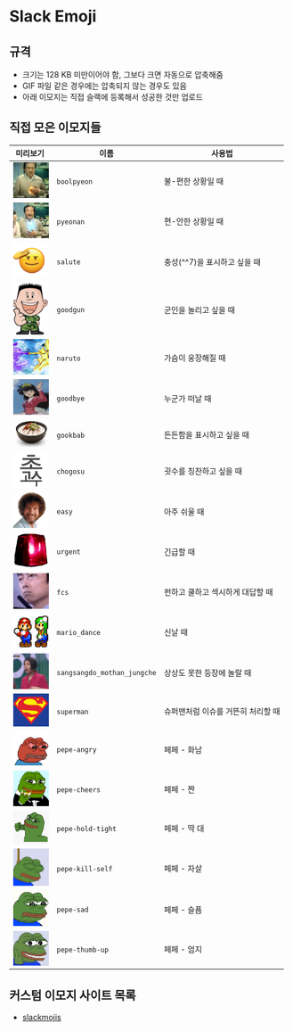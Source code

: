 # Slack Emoji

## 규격

- 크기는 128 KB 미만이어야 함, 그보다 크면 자동으로 압축해줌
- GIF 파일 같은 경우에는 압축되지 않는 경우도 있음
- 아래 이모지는 직접 슬랙에 등록해서 성공한 것만 업로드

## 직접 모은 이모지들

| <div style="width:60px;">미리보기</div>                        | 이름                          | 사용법                 |
|------------------------------------------------------------|-----------------------------         |---------------------|
| <img src="./src/boolpyeon.png" width="64">                 | `boolpyeon`                          | 불-편한 상황일 때          |
| <img src="./src/pyeonan.png" width="64">                   | `pyeonan`                            | 편-안한 상황일 때          |
| <img src="./src/salute.png" width="64">                    | `salute`                             | 충성(^^7)을 표시하고 싶을 때  |
| <img src="./src/goodgun.png" width="64">                   | `goodgun`                            | 군인을 놀리고 싶을 때        |
| <img src="./src/naruto.png" width="64">                    | `naruto`                             | 가슴이 웅장해질 때          |
| <img src="./src/goodbye.png" width="64">                   | `goodbye`                            | 누군가 떠날 때            |
| <img src="./src/gookbab.png" width="64">                   | `gookbab`                            | 든든함을 표시하고 싶을 때      |
| <img src="./src/chogosu.png" width="64">                   | `chogosu`                            | 굇수를 칭찬하고 싶을 때       |
| <img src="./src/easy.png" width="64">                      | `easy`                               | 아주 쉬울 때             |
| <img src="./src/urgent.gif" width="64">                    | `urgent`                             | 긴급할 때               |
| <img src="./src/fcs.gif" width="64">                       | `fcs`                                | 펀하고 쿨하고 섹시하게 대답할 때  |
| <img src="./src/mario_dance.gif" width="64">               | `mario_dance`                        | 신날 때                |
| <img src="./src/sangsangdo_mothan_jungche.gif" width="64"> | `sangsangdo_mothan_jungche`          | 상상도 못한 등장에 놀랄 때     |
| <img src="./src/superman.png" width="64">                  | `superman`                           | 슈퍼맨처럼 이슈를 거뜬히 처리할 때 |
| <img src="./src/pepe-angry.png" width="64">                | `pepe-angry`                         | 페페 - 화남             |
| <img src="./src/pepe-cheers.JPG" width="64">               | `pepe-cheers`                        | 페페 - 짠              |
| <img src="./src/pepe-hold-tight.jpeg" width="64">          | `pepe-hold-tight`                     | 페페 - 딱 대            |
| <img src="./src/pepe-kill-self.jpeg" width="64">           | `pepe-kill-self`                     | 페페 - 자살             |
| <img src="./src/pepe-sad.jpeg" width="64">                 | `pepe-sad`                         | 페페 - 슬픔             |
| <img src="./src/pepe-thumb-up.jpg" width="64">             | `pepe-thumb-up`                         | 페페 - 엄지             |

## 커스텀 이모지 사이트 목록

- [slackmojis](https://slackmojis.com/)

